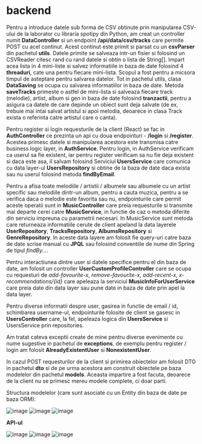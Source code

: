 # backend

Pentru a introduce datele sub forma de CSV obtinute prin manipularea CSV-ului de la laborator cu libraria spotipy din Python, am creat un controller numit **DataController** si un endpoint **/api/data/csv/tracks** care permite POST cu acel continut. 
Acest continut este primit si parsat cu un **csvParser** din pachetul **utils**. Datele primite se salveaza intr-un fisier si folosind un CSVReader citesc rand cu rand datele si obtin o lista de String[]. Impart acea lista in 4 mini-liste si salvez informatiile in baza de date folosind 4 **threaduri**, cate una pentru fiecare mini-lista. Scopul a fost pentru a micsora timpul de asteptare pentru salvarea datelor.
Tot in pachetul utils, clasa **DataSaving** se ocupa cu salvarea informatiilor in baza de date. Metoda **saveTracks** primeste o astfel de mini-lista si salveaza fiecare track (melodie), artist, album si gen in baza de date folosind **tranzactii**, pentru a asigura ca datele de care depinde un obiect sunt deja salvate (de ex, trebuie mai intai salvat artistul si apoi melodia, deoarece in clasa Track exista o referinta catre artistul care o canta).

Pentru register si login requesturile de la client (React) se fac in **AuthController** ce prezinta un api cu doua endpointuri - **/login** si **/register**. Acestea primesc datele si manipularea acestora este transmisa catre business logic layer, in **AuthService**. Pentru login, in AuthService verificam ca userul sa fie existent, iar pentru register verificam sa nu fie deja existent si daca este asa, il salvam folosind Serviciul **UsersService** care comunica cu data layer-ul **UsersRepository** si obtine de la baza de date daca exista sau nu userul folosind metoda **findByEmail**. 
 
Pentru a afisa toate melodiile / artistii / albumele sau albumele cu un artist specific sau melodiile dintr-un album, pentru a cauta muzica, pentru a se verifica daca o melodie este favorita sau nu, endpointurile care permit aceste operatii sunt in **MusicController** care preia requesturile si transmite mai departe cerei catre **MusicService**, in functie de caz o metoda diferite din serviciu impreuna cu parametrii necesari.
In MusicService sunt metoda care returneaza informatiile cerute de client apeland la data layerele **UserRepository**, **TracksRepository**, **AlbumsRepository** si **GenreRepository**. In aceste data layere am folosit fie query-uri catre baza de date scrise manual cu **JPQL** sau folosind conventiile de nume din Spring de tipul *findBy...*.

Pentru interactiunea dintre user si datele specifice pentru el din baza de date, am folosit un controller **UserCustomProfileController** care se ocupa cu requesturi de *add-favourite-x*, *remove-favourite-x*, *add-recent-x*, *x-recommendations/{id}* care apeleaza la serviciul **MusicInfoForUserService** care preia date din data layer sau pune date in baza de date prin apel la data layer.

Pentru diverse informatii despre user, gasirea in functie de email / id, schimbarea username-ul, endpointurile folosite de client se gasesc in **UsersController** care, la fel, apeleaza logica din **UsersService** si UsersService prin repositories.

Am tratat cateva exceptii create de mine pentru diverse evenimente cu nume sugestive in pachetul de **exceptions**, de exemplu pentru register / login am folosit **AlreadyExistentUser** si **NonexistentUser**.

In cazul POST requesturilor de la client si primirea obiectelor am folosit DTO in pachetul **dto** si de pe urma acestora am construit obiectele pe baza modelelor din pachetul **models**. Aceasta impartire a fost facuta, deoarece de la client nu se primesc mereu modele complete, ci doar parti. 

Structura modelelor (care sunt asociate cu un Entity din baza de date pe baza ORM):


![image](https://github.com/Proiect-PA/backend/assets/83142073/5075c90c-216b-443f-bcb8-769d10a61fae)
![image](https://github.com/Proiect-PA/backend/assets/83142073/12c7a729-1efe-4ac8-aaa6-185fecac9069)
![image](https://github.com/Proiect-PA/backend/assets/83142073/6d074454-0fd6-433b-aa5d-0d4e3b4028b5)



**API-ul**

![image](https://github.com/Proiect-PA/backend/assets/83142073/4491a52a-8c31-4a55-9111-2866fa72c865)
![image](https://github.com/Proiect-PA/backend/assets/83142073/a51620d3-6a36-4705-b620-29ee3150c53d)
![image](https://github.com/Proiect-PA/backend/assets/83142073/147984b6-6be1-4b48-a5ae-588f822e0e03)


